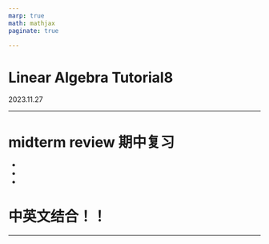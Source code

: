 ```yaml
---
marp: true
math: mathjax
paginate: true

---
```


# Linear Algebra Tutorial8

2023.11.27

---

# midterm review 期中复习
- 
-
-

# 中英文结合！！

---